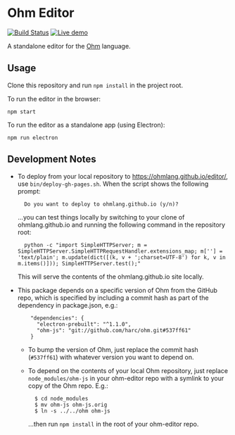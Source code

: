 Ohm Editor
==========

[![Build Status](https://img.shields.io/travis/harc/ohm.svg?style=flat-square)](https://travis-ci.org/harc/ohm-editor)
[![Live demo](https://img.shields.io/badge/Live%20demo-%E2%86%92-9D6EB3.svg?style=flat-square)](https://ohmlang.github.io/editor/)

A standalone editor for the [Ohm](https://github.com/cdglabs/ohm) language.

Usage
-----

Clone this repository and run `npm install` in the project root.

To run the editor in the browser:

    npm start

To run the editor as a standalone app (using Electron):

    npm run electron

Development Notes
-----------------

- To deploy from your local repository to https://ohmlang.github.io/editor/, use `bin/deploy-gh-pages.sh`. When the script shows the following prompt:

        Do you want to deploy to ohmlang.github.io (y/n)?

    ...you can test things locally by switching to your clone of ohmlang.github.io and running the following command in the repository root:

        python -c "import SimpleHTTPServer; m = SimpleHTTPServer.SimpleHTTPRequestHandler.extensions_map; m[''] = 'text/plain'; m.update(dict([(k, v + ';charset=UTF-8') for k, v in m.items()])); SimpleHTTPServer.test();"

    This will serve the contents of the ohmlang.github.io site locally.

- This package depends on a specific version of Ohm from the GitHub repo, which is specified by including a commit hash as part of the dependency in package.json, e.g.:
  
          "dependencies": {
            "electron-prebuilt": "^1.1.0",
            "ohm-js": "git://github.com/harc/ohm.git#537ff61"
          }

    * To bump the version of Ohm, just replace the commit hash (`#537ff61`) with whatever version you want to depend on.

    * To depend on the contents of your local Ohm repository, just replace `node_modules/ohm-js` in your ohm-editor repo with a symlink to your copy of the Ohm repo. E.g.:

            $ cd node_modules
            $ mv ohm-js ohm-js.orig
            $ ln -s ../../ohm ohm-js

        ...then run `npm install` in the root of your ohm-editor repo.
